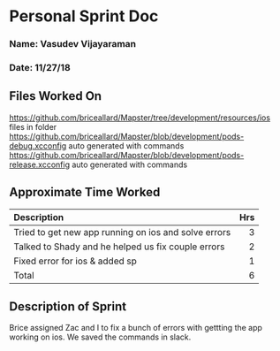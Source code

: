 # Personal Sprint Doc
### Name: Vasudev Vijayaraman
### Date: 11/27/18

## Files Worked On
https://github.com/briceallard/Mapster/tree/development/resources/ios files in folder
https://github.com/briceallard/Mapster/blob/development/pods-debug.xcconfig auto generated with commands
https://github.com/briceallard/Mapster/blob/development/pods-release.xcconfig auto generated with commands

## Approximate Time Worked

| Description                                                                               |   Hrs  |
| :---------------------------------------------------------------------------------------- |   ---: |
| Tried to get new app running on ios and solve errors                                      |    3   |
| Talked to Shady and he helped us fix couple errors                                        |    2   |
| Fixed error for ios & added sp                                                            |    1   |
| Total                                                                                     |    6   |


## Description of Sprint
Brice assigned Zac and I to fix a bunch of errors with gettting the app working on ios. We saved the commands in slack.
